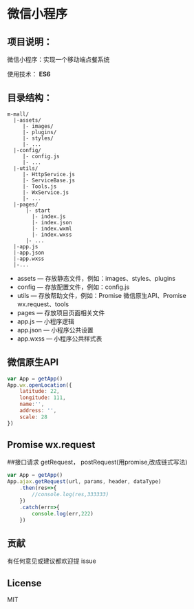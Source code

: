 # 微信小程序

## 项目说明：

微信小程序：实现一个移动端点餐系统

使用技术： **ES6**


## 目录结构：

```
m-mall/
  |-assets/
     |- images/
     |- plugins/
     |- styles/
     |- ...
  |-config/
     |- config.js
     |- ...
  |-utils/
     |- HttpService.js
     |- ServiceBase.js
     |- Tools.js
     |- WxService.js
     |- ...
  |-pages/
      |- start
        |- index.js
        |- index.json
        |- index.wxml
        |- index.wxss
      |- ...
  |-app.js
  |-app.json
  |-app.wxss
  |-...
```

- assets — 存放静态文件，例如：images、styles、plugins
- config — 存放配置文件，例如：config.js
- utils — 存放帮助文件，例如：Promise 微信原生API、Promise wx.request、tools
- pages — 存放项目页面相关文件
- app.js — 小程序逻辑
- app.json — 小程序公共设置
- app.wxss — 小程序公共样式表



## 微信原生API

```js
var App = getApp()
App.wx.openLocation({
    latitude: 22,
    longitude: 111,
    name:'',
    address: '',
    scale: 28
})
```

## Promise wx.request 
##接口请求 getRequest， postRequest(用promise,改成链式写法)

```js
var App = getApp()
App.ajax.getRequest(url, params, header, dataType)
    .then(res=>{
        //console.log(res,333333)
    })
    .catch(err=>{
        console.log(err,222)
    })
```



##	贡献

有任何意见或建议都欢迎提 issue

##	License

MIT